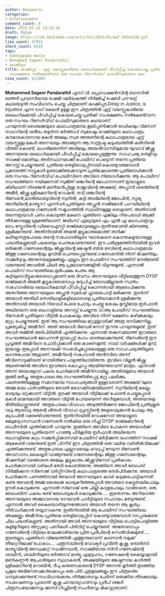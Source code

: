 ```yaml
---
author: Beaumaris
categories:
- Entertainment
comment_count: 0
date: 2023-01-22 13:23:16
draft: false
image: https://cdn.boolokam.com/articles/2023/01/wwf-1024x536.gif
like_count: 37013
share_count: 6519
tags:
- kakkippada movie
- Muhammed Sageer Pandarathil
- കാക്കിപ്പട
title: കാക്കിപ്പട - എട്ട് വയസ്സുകാരിയെ ലൈംഗികമായി പീഡിപ്പിച്ച് കൊലചെയ്ത പ്രതിക്ക്
  സംരക്ഷണം നൽകേണ്ടിവന്ന ഒരു സംഘം റിസേർവ്‍ഡ് പൊലീസുമാരുടെ കഥ
view_count: 521600
---
```


**Muhammed Sageer Pandarathil** എസ്.വി. പ്രൊഡക്ഷന്‍സിന്റ ബാനറില്‍ ഖത്തർ പ്രവാസിയായ ഷെജി വലിയകത്ത് നിർമ്മിച്ച് ഷെബി ചൗഘട്ട് കഥയെഴുതി സംവിധാനം ചെയ്ത ചിത്രമാണ് കാക്കിപ്പട.Delay in Justice, is Injustice എന്ന ടാഗ് ലൈന്‍ ഉള്ള ഈ ചിത്രത്തിൽ എട്ട് വയസ്സുകാരിയെ ലൈംഗികമായി പീഡിപ്പിച്ച് കൊലചെയ്ത പ്രതിക്ക് സംരക്ഷണം നൽകേണ്ടിവന്ന ഒരു സംഘം റിസേർവ്‍ഡ് പൊലീസുമാരുടെ കഥയാണ് പറയുന്നത്.ശൈലജയുടെ കഥാപാത്രമായ കൂലിപ്പണിക്കാരി രാധികയും വിനോദ് സാഗറിന്റെ ശരീരം തളർന്ന ഭർത്താവ് സുരേഷും വെങ്കിയുടെ കഥാപാത്രം കൗമാരകാരനായ മകൻ അമലും സ്വര അരുണിന്റെ കഥാപാത്രമായ എട്ട് വയസ്സുള്ള മകൾ അനഘയും അടങ്ങുന്ന ആ സന്തുഷ്ട കുടുംബത്തിൽ കരിനിഴൽ വീത്തി കൊണ്ട്, ലഹരിമരുന്നിന് അടിമയും അയൽവാസിയുമായ യുവാവ് ജിഷ്ണു അനഘയെ ലൈംഗികമായി പീഡിപ്പിച്ച് കൊലപ്പെടുത്തുന്നു. സാഹചര്യ തെളിവും സാക്ഷി മൊഴിയും അടിസ്ഥാനമാക്കി പോലീസ് പെട്ടെന്ന് തന്നെ പ്രതിയെ അറസ്റ്റ് ചെയ്യുന്നുണ്ട്. പ്രതിയെ തെളിവെടുപ്പിനായി കൊണ്ടുവരുമ്പോൾ പ്രദേശത്ത് നാട്ടുകാർ ഉണ്ടാക്കിയേക്കാവുന്ന പ്രതിഷേധത്തെ പ്രതിരോധിക്കാൻ ഒരു സംഘം റിസേർവ്‍ഡ് പൊലീസിനെ അവിടെ നിയോഗിക്കുന്നു. ആ പൊലീസ് സംഘത്തിനെ നയിക്കുന്നത് സുജിത് ശങ്കറിന്റെ മോഹനനാണ്.ഇയാളുടെ കീഴിലാണ് നിരഞ്ജൻ മണിയന്‍പ്പിള്ള രാജുവിന്റെ അക്ഷയ്, അപ്പാനി ശരത്തിന്റെ അമീര്‍, ജിഷ്ണു ശ്രീകുമാറിന്റെ റോഷൻ, രവി ശങ്കറിന്റെ ദിനേശൻ,ലാൽബാബുവിന്റെ സുനിൽ, കുട്ടി അഖിലിന്റെ ജോഫിൻ, സൂര്യ അനിലിന്റെ മാത്യൂസ് എന്നിവർ.പ്രതിയുടെ അച്ഛൻ സജിമോൻ പാറയിലിന്റെ കഥാപാത്രമായ ഗണേശൻ സമൂഹത്തിൽ സ്വാധീനമുള്ള ഒരാളാണ്. അതിനാല്‍ തന്നെഇയാൾ പണം കൊടുത്ത് മകനെ എങ്ങിനെ എങ്കിലും നിരപരാധി ആക്കി തീർക്കാനുള്ള ശ്രമത്തിലാണ്. ജയിംസ് ഏല്യയുടെ എം എൽ എ കഥാപാത്രവും ടോം സ്കോടിന്റെ ഡിവൈഎസ്പി രാജ്കുമാറുമെല്ലാം ഇതിനുവേണ്ടി കിണഞ്ഞു ശ്രമിക്കുന്നുണ്ട്. അതിനിടയിൽ അമൽ കൂട്ടുകാരുമൊത്ത് തനിക്ക് കഴിയുന്നതുപോലെ തന്റെ സഹോദരിയുടെ ഘാതകനെ കൊന്നുകളയാനുള്ള പദ്ധതികളുമായി പലരെയും ചെന്നുകാണുന്നുണ്ട്. ഈ പരിശ്രമത്തിനിടയിൽ ഇവർ ഒരിക്കൽ ഗണേശന്റെയും ജിഷ്ണുവിന്റെ ജേഷ്ഠൻ ബിനു ദേവിന്റെ കഥാപാത്രമായ ജിത്തു ഗണേശന്റെയും മുമ്പിൽ ചെന്നുപ്പെടുന്നുണ്ട്.ഗണേശനിൽ നിന്ന് ഭീഷണിയും സമ്മര്‍ദ്ദവും അനുനയശ്രമങ്ങളും എല്ലാം ഈ പൊലീസ് സംഘത്തിന് നേരിടേണ്ടി വരുന്നുണ്ട്.അവരിൽ ചിലര്‍ ആ പ്രലോഭനങ്ങളിൽ വീഴുന്നുമുണ്ട്. എന്നാൽ പൊലീസ് സംഘത്തിലെ ഭൂരിപക്ഷം പേരും ആ കുട്ടിയുടെവീട്ടുകാരോടൊപ്പമാണ്.ഒരു ദിവസം അനഘയുടെ വീട്ടിലെത്തുന്ന DYSP രാജ്കുമാർ അമൽ കൂട്ടുകാരോടൊപ്പം മദ്യപിച്ച് ബോധമില്ലാതെ സ്വന്തം സഹോദരിയെ ലൈംഗികമായി പീഡിപ്പിച്ച് കൊന്നതായി ആരോപിക്കുന്നു. അതറിഞ്ഞ അനഘയുടെ അച്ഛൻ സുരേഷ് ഹൃദയപൊട്ടി മരിക്കുന്നു. തുടർന്ന് അയാൾ അതിഥി തൊഴിലാളികളിലൊരാളെ പ്രതിയാക്കാൻ ശ്രമിക്കുന്നു. അതിനായി അയാൾ നിരവധി പേരെ ചോദ്യം ചെയ്ത ശേഷം മുസ്ലിമായ ഇർഫാൻ അലിയെന്ന ഒരു ബംഗാളിയെ അറസ്റ്റ് ചെയ്യുന്നു. ![](https://cdn.boolokam.com/articles/2023/01/wwf-1024x536.gif)ആ പോലീസ് സംഘത്തിലെ ദിനേശൻ പ്രതിയുടെ വീട്ടിൽ പോകുകയും അവിടെ നിന്ന് ഭക്ഷണം കഴിക്കുകയും മറ്റും ചെയ്യുന്നുണ്ട്. ഇത് ആ സംഘത്തിലെ മറ്റുള്ളവർക്ക് അത്ര രസിക്കുന്നില്ല. പ്രത്യേകിച്ച് അമീറിന്. അത് അയാൾ ദിനേശി നോട്‌ തുറന്നു പറയുന്നുമുണ്ട്. ഇത് അവർ തമ്മിൽ അടിപിടിയിൽ എത്തിക്കുന്നു. എന്നാൽ തക്കസമയത്ത് ഇവരുടെ സംഘത്തലവൻ മോഹനൻ ഇടപ്പെട്ട് രംഗം ശാന്തമാക്കുന്നുണ്ട്. ദിനേശിന്റെ ഈ പ്രവൃത്തി അമീറിനെ ചൊടിപ്പിക്കാൻ ഒരു കാരണമുണ്ട്. നാല് വർഷങ്ങൾക്ക് മുമ്പ്, ഇയാളും ഇപ്പോൾ അനഘക്ക് സംഭവിച്ചപ്പോലെയുള്ള ഒരു സാഹചര്യത്തിലൂടെ കടന്നുപോയ ആളാണ്‌. അമീറിന്റെ സഹോദരി അൻസിബ അന്ന് ജീവിനൊടുക്കിയത് റോയിൽവേ പാളത്തിലായിരുന്നു. ഇവിടെ വില്ലൻ ജിഷ്ണു ആണെങ്കിൽ അവിടെ ഇവരുടെ കൊച്ചാപ്പ ആയിരുന്നുവെന്ന് മാത്രം. എന്നാൽ അന്ന് അയാളോട് പകരം ചോദിക്കാൻ അമീറിനായില്ല. അതിനുമുമ്പേ അയാൾ തൂങ്ങി മരിച്ചു. അതുപോലെ ആ സംഘത്തിൽപ്പെട്ട മറ്റു പലർക്കും പലതരത്തിലുമുള്ള സമാനമായ സാഹചര്യങ്ങൾ ഉള്ളവരാണ്.അക്ഷയ് യുടെ അമ്മ മാല പാർവതിയുടെ രേവതി രോഗക്കിടക്കയിലാണ്. സുനിലിന്റെ മകളും ഭാര്യയും ഒറ്റക്കാണ് വീട്ടിൽ. ഇടക്ക് അയാൾ വീട്ടിലേക്ക് ഫോൺ ചെയ്തപ്പോൾ മകൾ മാമനുമായി അവരുടെ വീട്ടിൽ പോയയെന്ന് അറിയുമ്പോൾ, അതയാളെ ഭീതിയിലാഴ്ത്തുന്നുണ്ട്. അതുപോലെ വിവാഹം അടുത്തിരിക്കുന്ന ജോഫിന്റെ പ്രതിശ്രുത വധു ആരാധ്യ ആന്റെ ശീതൾ വിവാഹ ഡ്രസ്സിന്റെ അളവെടുക്കാൻ പോലും ആ ക്യാംപിൽ വരേണ്ടിവരുന്നുണ്ട്. ഇതിനിടയിൽ റോഷനോട് അയാളുടെ മേലുദ്യോസസ്ഥൻ ഗണേശൻ നൽകിയ ഒരു ഗിഫ്റ്റ് DYSP രാജ്കുമാറിന്റെ ഓഫീസിൽ എത്തിക്കാൻ പറയുന്നു. ഇങ്ങിനെ അവിടെ പോകുന്ന അയാൾക്ക് അനഘയുടെ പ്രതിയെന്ന് പറഞ്ഞു പിടികൂടിയ ഇർഫാൻ അലിയെന്ന ബംഗാളിയെ കുറ്റം സമ്മദിപ്പിക്കാനായി പോലീസ് മർദ്ദിക്കുന്ന രംഗത്തിന് സാക്ഷി ആകേണ്ടി വരുന്നുണ്ട്.ഇത് പിന്നീട് ഈ ചിത്രത്തിൽ ഒരു വലിയ വഴിതിരിവിലേക്ക് എത്തിക്കുന്നുണ്ട്. അതുപോലെ എല്ലാവരാലും വെറുപ്പ് നേടുന്ന ദിനേശൻ അവസാനം കൈയ്യടി വാങ്ങുന്നുണ്ട്.ഗണേശന്റെയും ജിത്തു ഗണേശന്റെയും ഭീഷണിക്ക് വഴങ്ങാതെ അമലും കൂട്ടുകാരും ജിഷ്ണുവിനോട് പ്രതികാരം ചോദിക്കാനായി വഴികൾ തേടി കൊണ്ടിരുന്നു. അങ്ങിനെ അവർ ബോംബ് നിർമ്മിക്കുന്ന സിനോജ് വർഗ്ഗീസിന്റെ കഥാപാത്രത്തെ തേടിപിടിക്കുന്നു. അയാൾ ചോദിക്കുന്ന പണത്തിനായി അയാൾ അനഘയുടെ കാശ് കുടുക്കപൊട്ടികുന്നത് കണ്ട അവന്റെ അമ്മ ശൈലജ കാര്യമറിഞ്ഞപ്പോൾ അവരുടെ കെട്ടുതാലിപോലും ഊരി കൊടുക്കുന്നു. എന്നാൽ സിനോജ് ഒരു ചില്ലി കാശുപോലും വാങ്ങാതെ, ഒരു ബോംബിന് പകരം രണ്ട് ബോംബുകൾ കൊടുക്കുന്നു..... ഇതൊന്നും അറിയാത്ത അനഘയുടെ അമ്മാവനായ രാഘവൻ പാർട്ടിയുടെ സഹായം തേടുന്നുണ്ട്. എന്നാൽ അവർ കൈയൊഴിയുന്നത്തോടെ അയാൾ തന്നെ ആ കൃത്യം നിർവഹിക്കാൻ തയ്യാറാകുന്നു. ഇതിനിടയിൽ ആ പോലീസ് സംഘത്തിലെ അക്ഷയ്ക്കും അമീറിനും പ്രതിയെ തെളിവെടുപ്പിന് കൊണ്ടുവരുമ്പോള്‍ നടപ്പാക്കേണ്ട ചില പദ്ധതികളുണ്ട്. അതിനായി അവർ അനഘയുടെ വീട്ടിലെ പൊട്ടിപൊളിഞ്ഞ കുളിമുറിയുടെ അറ്റുകുറ്റ പണികൾ പിരിവിട്ട് ചെയ്യുന്നുണ്ട്. അതോടൊപ്പം ഗണേശിന്റെ വീട്ടിലെ വേലക്കാരിയായ പ്രീത പ്രദീപിന്റെ സെൽവിക്കുമുണ്ട്..... ഇതെല്ലാം എങ്ങിനെ വിജയത്തിൽ എത്തുന്നുവെന്ന് കാണാൻ നമുക്ക് തീയറ്ററിലേക്ക് പോകാം.... ചന്തുനാഥിന്റെ ഡോക്ടർ പ്രവീൺ കൃഷ്ണ, ബെൻസി മാത്യുവിന്റെ അഡ്വക്കറ്റ് സ്വാമിനാഥൻ, സാക്ഷിയായ സിനി ഗണേഷിന്റെ ശാലിനി, ശാലിനിയുടെ ഭർത്താവ് മാത്യു എബ്രഹാം, ഗണേഷന്റെ കൈയ്യാളായി മണികണ്ഠൻ ആചാരിയുടെ സുധാകരൻ, അക്ഷയിയുടെ ജേഷ്ഠനായ കാർത്തി ശ്രീകുമാറിന്റെ റോബിൻ, ദീപു കരുണാകരന്റെ DYSP അനന്ത മൂർത്തി തുടങ്ങിയ പ്രമുഖ അഭിനേതാക്കൾക്കൊപ്പം ഒരു പിടി പുതുമുഖങ്ങളും ഈ ചിത്രത്തെ ധന്യമാക്കുന്നുണ്ട്.സംവിധായകനും നിർമ്മാതാവും ചേർന്ന് ഒരുക്കിയ തിരക്കഥയും സംഭാഷണവും പ്രശാന്ത് കൃഷ്ണ ഛായാഗ്രഹണവും പ്രദീപ് ശങ്കർ ചിത്രസംയോജനവും ജാസി ഗിഫ്റ്റിന്റെ സംഗീതവും മികവുറ്റതാണ്.